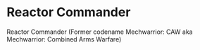 # Reactor Commander
Reactor Commander (Former codename Mechwarrior: CAW aka Mechwarrior: Combined Arms Warfare)

